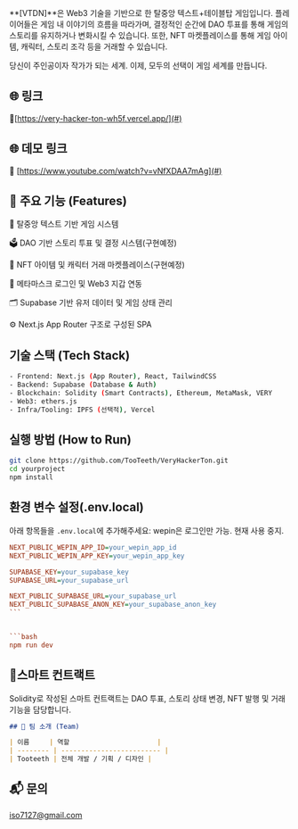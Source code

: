 **[VTDN]**은 Web3 기술을 기반으로 한 탈중앙 텍스트+테이블탑 게임입니다.
플레이어들은 게임 내 이야기의 흐름을 따라가며, 결정적인 순간에 DAO 투표를 통해 게임의 스토리를 유지하거나 변화시킬 수 있습니다.
또한, NFT 마켓플레이스를 통해 게임 아이템, 캐릭터, 스토리 조각 등을 거래할 수 있습니다.

당신이 주인공이자 작가가 되는 세계.
이제, 모두의 선택이 게임 세계를 만듭니다.

## 🌐 링크

🔗[https://very-hacker-ton-wh5f.vercel.app/](#)

## 🌐 데모 링크

🔗 [https://www.youtube.com/watch?v=vNfXDAA7mAg](#)

## 🧩 주요 기능 (Features)

🎲 탈중앙 텍스트 기반 게임 시스템

🗳️ DAO 기반 스토리 투표 및 결정 시스템(구현예정)

🛒 NFT 아이템 및 캐릭터 거래 마켓플레이스(구현예정)

🦊 메타마스크 로그인 및 Web3 지갑 연동

🗂️ Supabase 기반 유저 데이터 및 게임 상태 관리

⚙️ Next.js App Router 구조로 구성된 SPA

## 기술 스택 (Tech Stack)

```bash
- Frontend: Next.js (App Router), React, TailwindCSS
- Backend: Supabase (Database & Auth)
- Blockchain: Solidity (Smart Contracts), Ethereum, MetaMask, VERY
- Web3: ethers.js
- Infra/Tooling: IPFS (선택적), Vercel
```

## 실행 방법 (How to Run)

```bash
git clone https://github.com/TooTeeth/VeryHackerTon.git
cd yourproject
npm install
```

## 환경 변수 설정(.env.local)

아래 항목들을 `.env.local`에 추가해주세요:
wepin은 로그인만 가능. 현재 사용 중지.

````ini
NEXT_PUBLIC_WEPIN_APP_ID=your_wepin_app_id
NEXT_PUBLIC_WEPIN_APP_KEY=your_wepin_app_key

SUPABASE_KEY=your_supabase_key
SUPABASE_URL=your_supabase_url

NEXT_PUBLIC_SUPABASE_URL=your_supabase_url
NEXT_PUBLIC_SUPABASE_ANON_KEY=your_supabase_anon_key
```


```bash
npm run dev
````

## 🧠스마트 컨트랙트

Solidity로 작성된 스마트 컨트랙트는 DAO 투표, 스토리 상태 변경, NFT 발행 및 거래 기능을 담당합니다.

```markdown
## 🧙 팀 소개 (Team)

| 이름     | 역할                      |
| -------- | ------------------------- |
| Tooteeth | 전체 개발 / 기획 / 디자인 |
```

## 📬 문의

iso7127@gmail.com
